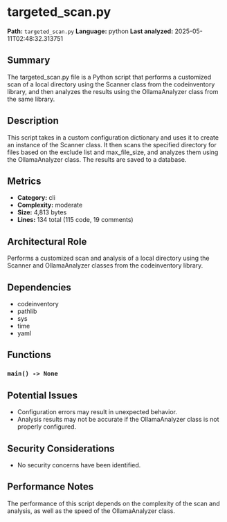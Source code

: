 # targeted_scan.py

**Path:** `targeted_scan.py`
**Language:** python
**Last analyzed:** 2025-05-11T02:48:32.313751

## Summary

The targeted_scan.py file is a Python script that performs a customized scan of a local directory using the Scanner class from the codeinventory library, and then analyzes the results using the OllamaAnalyzer class from the same library.

## Description

This script takes in a custom configuration dictionary and uses it to create an instance of the Scanner class. It then scans the specified directory for files based on the exclude list and max_file_size, and analyzes them using the OllamaAnalyzer class. The results are saved to a database.

## Metrics

- **Category:** cli
- **Complexity:** moderate
- **Size:** 4,813 bytes
- **Lines:** 134 total (115 code, 19 comments)

## Architectural Role

Performs a customized scan and analysis of a local directory using the Scanner and OllamaAnalyzer classes from the codeinventory library.

## Dependencies

- codeinventory
- pathlib
- sys
- time
- yaml

## Functions

### `main() -> None`

## Potential Issues

- Configuration errors may result in unexpected behavior.
- Analysis results may not be accurate if the OllamaAnalyzer class is not properly configured.

## Security Considerations

- No security concerns have been identified.

## Performance Notes

The performance of this script depends on the complexity of the scan and analysis, as well as the speed of the OllamaAnalyzer class.
